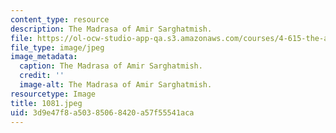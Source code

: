 ```yaml
---
content_type: resource
description: The Madrasa of Amir Sarghatmish.
file: https://ol-ocw-studio-app-qa.s3.amazonaws.com/courses/4-615-the-architecture-of-cairo-spring-2002/3d9e47f8a50385068420a57f55541aca_1081.jpeg
file_type: image/jpeg
image_metadata:
  caption: The Madrasa of Amir Sarghatmish.
  credit: ''
  image-alt: The Madrasa of Amir Sarghatmish.
resourcetype: Image
title: 1081.jpeg
uid: 3d9e47f8-a503-8506-8420-a57f55541aca
---
```

